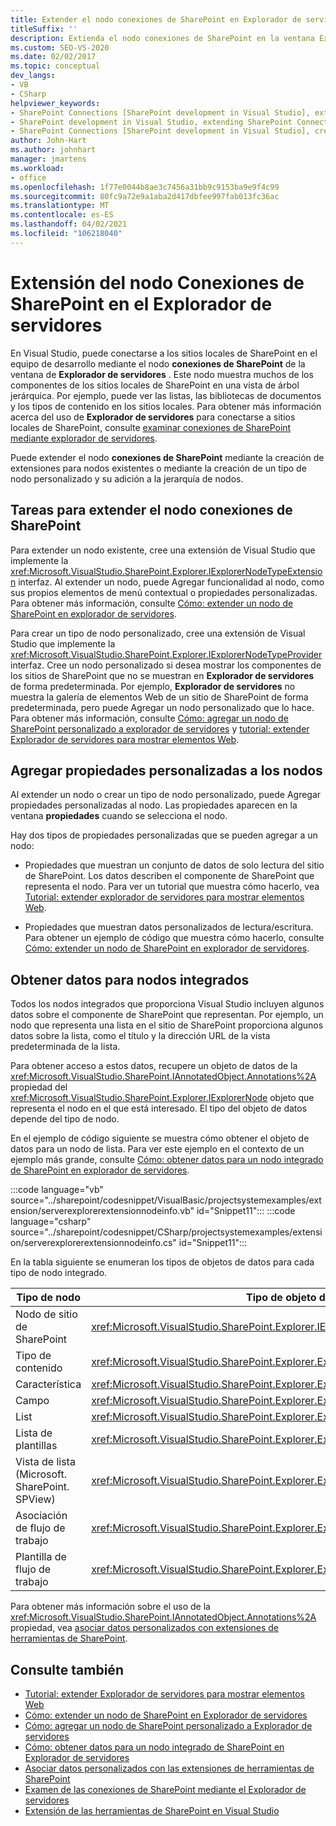 ```yaml
---
title: Extender el nodo conexiones de SharePoint en Explorador de servidores | Microsoft Docs
titleSuffix: ''
description: Extienda el nodo conexiones de SharePoint en la ventana Explorador de servidores de Visual Studio. Agregar propiedades personalizadas a los nodos. Obtener datos para nodos integrados.
ms.custom: SEO-VS-2020
ms.date: 02/02/2017
ms.topic: conceptual
dev_langs:
- VB
- CSharp
helpviewer_keywords:
- SharePoint Connections [SharePoint development in Visual Studio], extending a node
- SharePoint development in Visual Studio, extending SharePoint Connections node in Server Explorer
- SharePoint Connections [SharePoint development in Visual Studio], creating a new node type
author: John-Hart
ms.author: johnhart
manager: jmartens
ms.workload:
- office
ms.openlocfilehash: 1f77e0044b8ae3c7456a31bb9c9153ba9e9f4c99
ms.sourcegitcommit: 80fc9a72e9a1aba2d417dbfee997fab013fc36ac
ms.translationtype: MT
ms.contentlocale: es-ES
ms.lasthandoff: 04/02/2021
ms.locfileid: "106218040"
---
```

# <a name="extend-the-sharepoint-connections-node-in-server-explorer"></a>Extensión del nodo Conexiones de SharePoint en el Explorador de servidores
  En Visual Studio, puede conectarse a los sitios locales de SharePoint en el equipo de desarrollo mediante el nodo **conexiones de SharePoint** de la ventana de **Explorador de servidores** . Este nodo muestra muchos de los componentes de los sitios locales de SharePoint en una vista de árbol jerárquica. Por ejemplo, puede ver las listas, las bibliotecas de documentos y los tipos de contenido en los sitios locales. Para obtener más información acerca del uso de **Explorador de servidores** para conectarse a sitios locales de SharePoint, consulte [examinar conexiones de SharePoint mediante explorador de servidores](../sharepoint/browsing-sharepoint-connections-using-server-explorer.md).

 Puede extender el nodo **conexiones de SharePoint** mediante la creación de extensiones para nodos existentes o mediante la creación de un tipo de nodo personalizado y su adición a la jerarquía de nodos.

## <a name="tasks-for-extending-the-sharepoint-connections-node"></a>Tareas para extender el nodo conexiones de SharePoint
 Para extender un nodo existente, cree una extensión de Visual Studio que implemente la <xref:Microsoft.VisualStudio.SharePoint.Explorer.IExplorerNodeTypeExtension> interfaz. Al extender un nodo, puede Agregar funcionalidad al nodo, como sus propios elementos de menú contextual o propiedades personalizadas. Para obtener más información, consulte [Cómo: extender un nodo de SharePoint en explorador de servidores](../sharepoint/how-to-extend-a-sharepoint-node-in-server-explorer.md).

 Para crear un tipo de nodo personalizado, cree una extensión de Visual Studio que implemente la <xref:Microsoft.VisualStudio.SharePoint.Explorer.IExplorerNodeTypeProvider> interfaz. Cree un nodo personalizado si desea mostrar los componentes de los sitios de SharePoint que no se muestran en **Explorador de servidores** de forma predeterminada. Por ejemplo, **Explorador de servidores** no muestra la galería de elementos Web de un sitio de SharePoint de forma predeterminada, pero puede Agregar un nodo personalizado que lo hace. Para obtener más información, consulte [Cómo: agregar un nodo de SharePoint personalizado a explorador de servidores](../sharepoint/how-to-add-a-custom-sharepoint-node-to-server-explorer.md) y [tutorial: extender Explorador de servidores para mostrar elementos Web](../sharepoint/walkthrough-extending-server-explorer-to-display-web-parts.md).

## <a name="add-custom-properties-to-nodes"></a>Agregar propiedades personalizadas a los nodos
 Al extender un nodo o crear un tipo de nodo personalizado, puede Agregar propiedades personalizadas al nodo. Las propiedades aparecen en la ventana **propiedades** cuando se selecciona el nodo.

 Hay dos tipos de propiedades personalizadas que se pueden agregar a un nodo:

- Propiedades que muestran un conjunto de datos de solo lectura del sitio de SharePoint. Los datos describen el componente de SharePoint que representa el nodo. Para ver un tutorial que muestra cómo hacerlo, vea [Tutorial: extender explorador de servidores para mostrar elementos Web](../sharepoint/walkthrough-extending-server-explorer-to-display-web-parts.md).

- Propiedades que muestran datos personalizados de lectura/escritura. Para obtener un ejemplo de código que muestra cómo hacerlo, consulte [Cómo: extender un nodo de SharePoint en explorador de servidores](../sharepoint/how-to-extend-a-sharepoint-node-in-server-explorer.md).

## <a name="get-data-for-built-in-nodes"></a>Obtener datos para nodos integrados
 Todos los nodos integrados que proporciona Visual Studio incluyen algunos datos sobre el componente de SharePoint que representan. Por ejemplo, un nodo que representa una lista en el sitio de SharePoint proporciona algunos datos sobre la lista, como el título y la dirección URL de la vista predeterminada de la lista.

 Para obtener acceso a estos datos, recupere un objeto de datos de la <xref:Microsoft.VisualStudio.SharePoint.IAnnotatedObject.Annotations%2A> propiedad del <xref:Microsoft.VisualStudio.SharePoint.Explorer.IExplorerNode> objeto que representa el nodo en el que está interesado. El tipo del objeto de datos depende del tipo de nodo.

 En el ejemplo de código siguiente se muestra cómo obtener el objeto de datos para un nodo de lista. Para ver este ejemplo en el contexto de un ejemplo más grande, consulte [Cómo: obtener datos para un nodo integrado de SharePoint en explorador de servidores](../sharepoint/how-to-get-data-for-a-built-in-sharepoint-node-in-server-explorer.md).

 :::code language="vb" source="../sharepoint/codesnippet/VisualBasic/projectsystemexamples/extension/serverexplorerextensionnodeinfo.vb" id="Snippet11":::
 :::code language="csharp" source="../sharepoint/codesnippet/CSharp/projectsystemexamples/extension/serverexplorerextensionnodeinfo.cs" id="Snippet11":::

 En la tabla siguiente se enumeran los tipos de objetos de datos para cada tipo de nodo integrado.

|Tipo de nodo|Tipo de objeto de datos|
|---------------|----------------------|
|Nodo de sitio de SharePoint|<xref:Microsoft.VisualStudio.SharePoint.Explorer.IExplorerSiteNodeInfo>|
|Tipo de contenido|<xref:Microsoft.VisualStudio.SharePoint.Explorer.Extensions.IContentTypeNodeInfo>|
|Característica|<xref:Microsoft.VisualStudio.SharePoint.Explorer.Extensions.IFeatureNodeInfo>|
|Campo|<xref:Microsoft.VisualStudio.SharePoint.Explorer.Extensions.IFieldNodeInfo>|
|List|<xref:Microsoft.VisualStudio.SharePoint.Explorer.Extensions.IListNodeInfo>|
|Lista de plantillas|<xref:Microsoft.VisualStudio.SharePoint.Explorer.Extensions.IListTemplateNodeInfo>|
|Vista de lista (Microsoft. SharePoint. SPView)|<xref:Microsoft.VisualStudio.SharePoint.Explorer.Extensions.IListViewNodeInfo>|
|Asociación de flujo de trabajo|<xref:Microsoft.VisualStudio.SharePoint.Explorer.Extensions.IWorkflowAssociationNodeInfo>|
|Plantilla de flujo de trabajo|<xref:Microsoft.VisualStudio.SharePoint.Explorer.Extensions.IWorkflowTemplateNodeInfo>|

 Para obtener más información sobre el uso de la <xref:Microsoft.VisualStudio.SharePoint.IAnnotatedObject.Annotations%2A> propiedad, vea [asociar datos personalizados con extensiones de herramientas de SharePoint](../sharepoint/associating-custom-data-with-sharepoint-tools-extensions.md).

## <a name="see-also"></a>Consulte también
- [Tutorial: extender Explorador de servidores para mostrar elementos Web](../sharepoint/walkthrough-extending-server-explorer-to-display-web-parts.md)
- [Cómo: extender un nodo de SharePoint en Explorador de servidores](../sharepoint/how-to-extend-a-sharepoint-node-in-server-explorer.md)
- [Cómo: agregar un nodo de SharePoint personalizado a Explorador de servidores](../sharepoint/how-to-add-a-custom-sharepoint-node-to-server-explorer.md)
- [Cómo: obtener datos para un nodo integrado de SharePoint en Explorador de servidores](../sharepoint/how-to-get-data-for-a-built-in-sharepoint-node-in-server-explorer.md)
- [Asociar datos personalizados con las extensiones de herramientas de SharePoint](../sharepoint/associating-custom-data-with-sharepoint-tools-extensions.md)
- [Examen de las conexiones de SharePoint mediante el Explorador de servidores](../sharepoint/browsing-sharepoint-connections-using-server-explorer.md)
- [Extensión de las herramientas de SharePoint en Visual Studio](../sharepoint/extending-the-sharepoint-tools-in-visual-studio.md)
